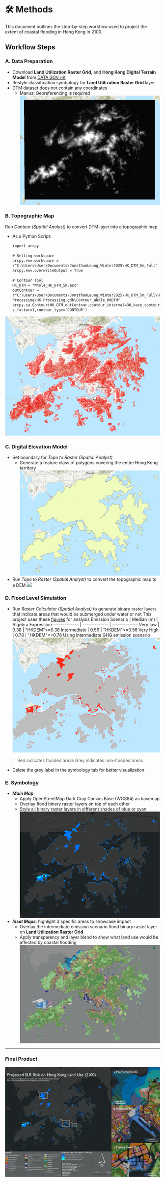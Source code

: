 # 🛠️ Methods

This document outlines the step-by-step workflow used to project the extent of coastal flooding in Hong Kong in 2100.

## Workflow Steps

### A. Data Preparation
- Download **Land Utilization Raster Grid**, and **Hong Kong Digital Terrain Model** from [DATA.GOV.HK](https://data.gov.hk/en/)
- Restyle classification symbology for **Land Utilization Raster Grid** layer
- DTM dataset does not contain any coordinates
  - Manual Georeferencing is required
![](HKDTM.png)

### B. Topographic Map
Run *Contour (Spatial Analyst)* to convert DTM layer into a topographic map 
- As a Python Script:
  <pre><code>import arcpy

  # Setting workspace
  arcpy.env.workspace = r"C:\Users\User\Documents\JonathanLeung_Winter2025\HK_DTM_5m_Full"
  arcpy.env.overwriteOutput = True

  # Contour Tool
  HK_DTM = "Whole_HK_DTM_5m.asc"
  outContour = r"C:\Users\User\Documents\JonathanLeung_Winter2025\HK_DTM_5m_Full\HK Processing\HK Processing.gdb\Contour_Whole_HKDTM"
  arcpy.sa.Contour(HK_DTM,outContour,contour_interval=30,base_contour=0, z_factor=1,contour_type='CONTOUR') </code></pre>
![](WholeContour_HK.png)
### C. Digital Elevation Model 
- Set boundary for *Topo to Raster (Spatial Analyst)*
  - Generate a feature class of polygons covering the entire Hong Kong territory
  ![](IslandBoundary.png)
- Run *Topo to Raster (Spatial Analyst)* to convert the topographic map to a DEM
![](TopoHK_FULL.png)

### D. Flood Level Simulation 
- Run *Raster Calculator (Spatial Analyst)* to generate binary raster layers that indicate areas that would be submerged under water or not
  This project uses these [figures](https://www.hko.gov.hk/en/climate_change/proj_hk_msl_med_conf_info.htm) for analysis 
  Emission Scenario  | Median (m)  | Algebra Expression
  ------------- | ------------- | -------------
  Very low  | 0.38 | "HKDEM"<=0.38
  Intermediate | 0.56 | "HKDEM"<=0.56
  Very High | 0.78 | "HKDEM"<=0.78
Using intermediate GHG emission scenario
![](FloodBinary.png)
> Red indicates flooded areas
> Grey indicates non-flooded areas
- Delete the grey label in the symbology tab for better visualization

### E. Symbology
- ***Main Map***
  - Apply OpenStreetMap Dark Gray Canvas Base (WGS84) as basemap
  - Overlay flood binary raster layers on top of each other
  - Style all binary raster layers in different shades of blue or cyan
  ![](Basemap.png)
- ***Inset Maps***: highlight 3 specific areas to showcase impact
  - Overlay the intermediate emission scenario flood binary raster layer on **Land Utilization Raster Grid**
  - Apply transparency and layer blend to show what land use would be affected by coastal flooding
  ![](InsetSource.png)

---

### Final Product

![](FloodLayout.jpg)
